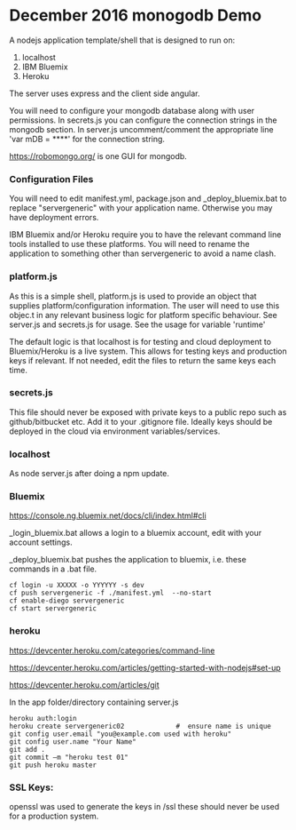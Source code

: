 # December 2016 monogodb Demo

A nodejs application template/shell that is designed to run on:

1. localhost   
2. IBM Bluemix 
3. Heroku

The server uses express and the client side angular.


You will need to configure your mongodb database along with user permissions. In secrets.js you can configure the connection strings in the mongodb section. In server.js uncomment/comment the appropriate line 'var mDB = ****' for the connection string.

https://robomongo.org/ is one GUI for mongodb.

### Configuration Files

You will need to edit manifest.yml, package.json and _deploy_bluemix.bat to replace "servergeneric" with your application name.
Otherwise you may have deployment errors.

IBM Bluemix and/or Heroku require you to have the relevant command line tools installed to use these platforms.
You will need to rename the application to something other than servergeneric to avoid a name clash.
 
### platform.js 
As this is a simple shell, platform.js is used to provide an object that supplies platform/configuration information.
The user will need to use this objec.t in any relevant business logic for platform specific behaviour. See server.js and secrets.js for usage.
See the usage for variable 'runtime'

The default logic is that localhost is for testing and cloud deployment to Bluemix/Heroku is a live system.
This allows for testing keys and production keys if relevant. If not needed, edit the files to return the same keys each time.

### secrets.js
This file should never be exposed with private keys to a public repo such as github/bitbucket etc.
Add it to your .gitignore file.
Ideally keys should be deployed in the cloud via environment variables/services.

### localhost

As node server.js after doing a npm update. 

### Bluemix

https://console.ng.bluemix.net/docs/cli/index.html#cli

_login_bluemix.bat allows a login to a bluemix account, edit with your account settings.

_deploy_bluemix.bat pushes the application to bluemix, i.e. these commands in a .bat file.

    cf login -u XXXXX -o YYYYYY -s dev
	cf push servergeneric -f ./manifest.yml  --no-start
	cf enable-diego servergeneric
	cf start servergeneric
	
### heroku

https://devcenter.heroku.com/categories/command-line

https://devcenter.heroku.com/articles/getting-started-with-nodejs#set-up 

https://devcenter.heroku.com/articles/git
 
In the app folder/directory containing server.js

    heroku auth:login
    heroku create servergeneric02             #  ensure name is unique
    git config user.email "you@example.com used with heroku"
    git config user.name "Your Name"  
    git add .  
    git commit –m "heroku test 01" 
    git push heroku master	 


### SSL Keys:

openssl was used to generate the keys in /ssl these should never be used for a production system.
 
 